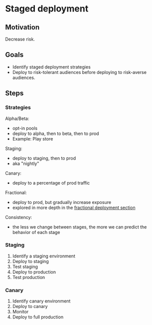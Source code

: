 # Staged deployment

## Motivation

Decrease risk.

## Goals

* Identify staged deployment strategies
* Deploy to risk-tolerant audiences before deploying to risk-averse audiences.

## Steps

### Strategies

Alpha/Beta:

* opt-in pools
* deploy to alpha, then to beta, then to prod
* Example: Play store

Staging:

* deploy to staging, then to prod
* aka "nightly"

Canary:

* deploy to a percentage of prod traffic

Fractional:

* deploy to prod, but gradually increase exposure
* explored in more depth in the [fractional deployment section](deployment/fractional.md)

Consistency:

* the less we change between stages, the more we can predict the behavior of each stage

### Staging

1. Identify a staging environment
1. Deploy to staging
1. Test staging
1. Deploy to production
1. Test production

### Canary

1. Identify canary environment
1. Deploy to canary
1. Monitor
1. Deploy to full production
